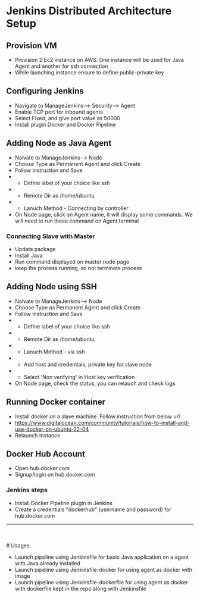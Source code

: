 # Jenkins Distributed Architecture Setup

## Provision VM

- Provision 2 Ec2 instance on AWS. One instance will be used for Java Agent and another for ssh connection
- While launching instance ensure to define public-private key



## Configuring Jenkins
- Navigate to ManageJenkins--> Security--> Agent
- Enable TCP port for inbound agents
- Select Fixed, and give port value as 50000
- Install plugin Docker and Docker Pipeline

## Adding Node as Java Agent
- Naivate to ManageJenkins--> Node
- Choose Type as Permanent Agent and click Create
- Follow instruction and Save 
- - Define label of your choice like ssh
- - Remote Dir as /home/ubuntu
- - Lanuch Method - Connecting by controller
- On Node page, click on Agent name, it will display some commands. We will need to run these command on Agent terminal

 ### Connecting Slave with Master
  - Update package 
  - Install Java
  - Run command displayed on master node page
  - keep the process running, so not terminate process

## Adding Node using SSH
- Naivate to ManageJenkins--> Node
- Choose Type as Permanent Agent and click Create
- Follow instruction and Save 
- - Define label of your choice like ssh
- - Remote Dir as /home/ubuntu
- - Lanuch Method - via ssh
- - Add host and credentials, private key for slave node
- - Select 'Non verifying' in Host key verification
- On Node page, check the status, you can relauch and check logs

## Running Docker container

- Install docker on a slave machine. Follow instruction from below url
- https://www.digitalocean.com/community/tutorials/how-to-install-and-use-docker-on-ubuntu-22-04
- Relaunch Instance

## Docker Hub Account
- Open hub.docker.com
- Signup/login on hub.docker.com

### Jenkins steps
- Install Docker Pipeline plugin in Jenkins
- Create a credentials "dockerhub" (username and password) for hub.docker.com

----

<br>
<br>
# Usages

- Launch pipeline using Jenkinsfile for basic Java application on a agent with Java already installed
- Launch pipeline using Jenkinsfile-docker for using agent as docker with image
- Launch pipeline using Jenkinsfile-dockerfile for using agent as docker with dockerfile kept in the repo along with Jenkinsfile
